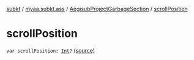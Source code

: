 [subkt](../../index.md) / [myaa.subkt.ass](../index.md) / [AegisubProjectGarbageSection](index.md) / [scrollPosition](./scroll-position.md)

# scrollPosition

`var scrollPosition: `[`Int`](https://kotlinlang.org/api/latest/jvm/stdlib/kotlin/-int/index.html)`?` [(source)](https://github.com/Myaamori/SubKt/blob/0.1.8/src/main/kotlin/myaa/subkt/ass/parser.kt#L760)